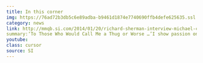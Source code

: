 ```yaml
---
title: In this corner
img: https://76ad72b3db5c6e89adba-b9461d1874e7740690ffb4defe625635.ssl.cf1.rackcdn.com/assets/images/news/crabtree.jpg
category: news
link: http://mmqb.si.com/2014/01/20/richard-sherman-interview-michael-crabtree/
summary:‘To Those Who Would Call Me a Thug or Worse …’I show passion on the football field—but that’s only a small part of who I am. If you want to judge me, I can handle it...
youtube: 
class: cursor
source: SI
---
```


